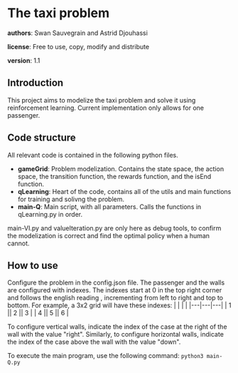 # The taxi problem

**authors**: Swan Sauvegrain and Astrid Djouhassi

**license**: Free to use, copy, modify and distribute

**version**: 1.1

## Introduction

This project aims to modelize the taxi problem and solve it using reinforcement learning.
Current implementation only allows for one passenger.

## Code structure

All relevant code is contained in the following python files.

 - **gameGrid**: Problem modelization. Contains the state space, the action space, the transition function, the rewards function, and the isEnd function.
 - **qLearning**: Heart of the code, contains all of the utils and main functions for training and solivng the problem.
 - **main-Q**: Main script, with all parameters. Calls the functions in qLearning.py in order.

main-VI.py and valueIteration.py are only here as debug tools, to confirm the modelization is correct and find the optimal policy when a human cannot.

## How to use

Configure the problem in the config.json file.
The passenger and the walls are configured with indexes.
The indexes start at 0 in the top right corner and follows the english reading , incrementing from left to right and top to bottom.
For example, a 3x2 grid will have these indexes:
|   |   |   |
|---|---|---|
| 1 \|| 2 \|| 3 |
| 4 \|| 5 \|| 6 |

To configure vertical walls, indicate the index of the case at the right of the wall with the value "right". Similarly, to configure horizontal walls, indicate the index of the case above the wall with the value "down".

To execute the main program, use the following command:
``python3 main-Q.py``